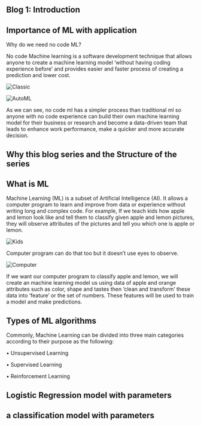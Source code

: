 Blog 1: Introduction 
-
Importance of ML with application 
-

Why do we need no code ML?

No code Machine learning is a software development technique that allows anyone to create a machine learning model ‘without having coding experience before’ and provides easier and faster process of creating a prediction and lower cost. 

![Classic](https://user-images.githubusercontent.com/96424191/158845695-3870728a-3265-4cdb-af28-8e882c68bb9f.png)

![AutoML](https://user-images.githubusercontent.com/96424191/158845615-468640e2-0e0b-41a2-bdba-8aaf595b8c3f.png)

	
As we can see, no code ml has a simpler process than traditional ml so anyone with no code experience can build their own machine learning model for their business or research and become a data-driven team that leads to enhance work performance, make a quicker and more accurate decision.
	

Why this blog series and the Structure of the series 
-

What is ML 
-

Machine Learning (ML) is a subset of Artificial Intelligence (AI). It allows a computer program to learn and improve from data or experience without writing long and complex code.
For example, If we teach kids how apple and lemon look like and tell them to classify given apple and lemon pictures, they will observe attributes of the pictures and tell you which one is apple or lemon.


![Kids ](https://user-images.githubusercontent.com/96424191/158849328-c3a2104c-a443-4efe-9064-7a462a9d0263.png)

Computer program can do that too but it doesn’t use eyes to observe.

![Computer](https://user-images.githubusercontent.com/96424191/158849373-5f2a34cd-8ef2-44cb-87b7-7e8b8551d182.png)

If we want our computer program to classify apple and lemon, we will create an machine learning model us using data of apple and orange attributes such as color, shape and tastes then ‘clean and transform’ these data into ‘feature’ or the set of numbers. These features will be used to train a model and make predictions.

Types of ML algorithms
-
Commonly, Machine Learning can be divided into three main categories according to their purpose as the following: 

•	Unsupervised Learning

•	Supervised Learning 

•	Reinforcement Learning


Logistic Regression model with parameters
-
a classification model with parameters
-
